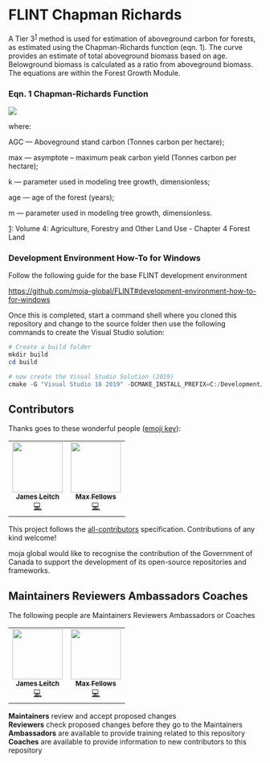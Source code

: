# FLINT Chapman Richards

A Tier 3<sup>[1](#footnote1)</sup> method is used for estimation of aboveground carbon for forests, as estimated using the Chapman-Richards function (eqn. 1). The curve provides an estimate of total aboveground biomass based on age. Belowground biomass is calculated as a ratio from aboveground biomass. The equations are within the Forest Growth Module.

### Eqn. 1 Chapman-Richards Function

<img src="https://render.githubusercontent.com/render/math?math=AGC=max\times[1-e^{-k\cdot age}]^{(1/1-m)}">

where: 

AGC	— Aboveground stand carbon (Tonnes carbon per hectare); 

max	— asymptote – maximum peak carbon yield (Tonnes carbon per hectare); 

k	— parameter used in modeling tree growth, dimensionless; 

age	— age of the forest (years); 

m	— parameter used in modeling tree growth, dimensionless.

<a name="footnote1" href="https://www.ipcc-nggip.iges.or.jp/public/2006gl/pdf/4_Volume4/V4_04_Ch4_Forest_Land.pdf">1</a>: Volume 4: Agriculture, Forestry and Other Land Use - Chapter 4 Forest Land

### Development Environment How-To for Windows

Follow the following guide for the base FLINT development environment

https://github.com/moja-global/FLINT#development-environment-how-to-for-windows

Once this is completed, start a command shell where you cloned this repository and change to the source folder then use the following commands to create the Visual Studio solution:

```powershell
# Create a build folder 
mkdir build
cd build

# now create the Visual Studio Solution (2019)
cmake -G "Visual Studio 16 2019" -DCMAKE_INSTALL_PREFIX=C:/Development/Software/moja -DVCPKG_TARGET_TRIPLET=x64-windows -DCMAKE_TOOLCHAIN_FILE=c:\Development\moja-global\vcpkg\scripts\buildsystems\vcpkg.cmake ..
```

## Contributors

Thanks goes to these wonderful people ([emoji key](https://allcontributors.org/docs/en/emoji-key)): 

<!-- ALL-CONTRIBUTORS-LIST:START - Do not remove or modify this section -->
<!-- prettier-ignore-start -->
<!-- markdownlint-disable -->
<table>
  <tr>
    <td align="center"><a href="https://github.com/leitchy"><img src="https://avatars0.githubusercontent.com/u/3417817?v=4" width="100px;" alt=""/><br /><sub><b>James Leitch</b></sub></a><br /><a href="https://github.com/moja-global/About_moja_global/commits?author=leitchy" title="Code">💻</a></td>
    <td align="center"><a href="https://github.com/mfellows"><img src="https://avatars0.githubusercontent.com/u/8548157?v=4" width="100px;" alt=""/><br /><sub><b>Max Fellows</b></sub></a><br /><a href="https://github.com/moja-global/About_moja_global/commits?author=mfellows" title="Code">💻</a></td>
  </tr>
</table>

<!-- markdownlint-enable -->
<!-- prettier-ignore-end -->
<!-- ALL-CONTRIBUTORS-LIST:END -->

This project follows the [all-contributors](https://github.com/all-contributors/all-contributors) specification. Contributions of any kind welcome!  

moja global would like to recognise the contribution of the Government of Canada to support the development of its open-source repositories and frameworks.
  
  
## Maintainers Reviewers Ambassadors Coaches

The following people are Maintainers Reviewers Ambassadors or Coaches

<table><tr><td align="center"><a href="https://github.com/leitchy"><img src="https://avatars0.githubusercontent.com/u/3417817?v=4" width="100px;" alt=""/><br /><sub><b>James Leitch</b></sub></a><br /><a href="https://github.com/moja-global/About_moja_global/commits?author=leitchy" title="Code">💻</a></td>
    <td align="center"><a href="https://github.com/mfellows"><img src="https://avatars0.githubusercontent.com/u/8548157?v=4" width="100px;" alt=""/><br /><sub><b>Max Fellows</b></sub></a><br /><a href="https://github.com/moja-global/About_moja_global/commits?author=mfellows" title="Code">💻</a></td></tr></table>

**Maintainers** review and accept proposed changes  
**Reviewers** check proposed changes before they go to the Maintainers  
**Ambassadors** are available to provide training related to this repository  
**Coaches** are available to provide information to new contributors to this repository  
